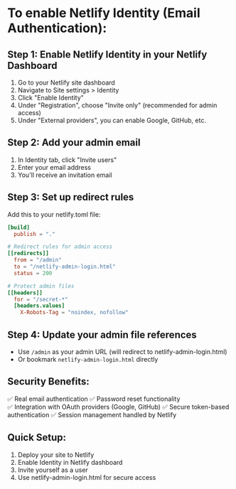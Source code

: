 # To enable Netlify Identity (Email Authentication):

## Step 1: Enable Netlify Identity in your Netlify Dashboard
1. Go to your Netlify site dashboard
2. Navigate to Site settings > Identity
3. Click "Enable Identity"
4. Under "Registration", choose "Invite only" (recommended for admin access)
5. Under "External providers", you can enable Google, GitHub, etc.

## Step 2: Add your admin email
1. In Identity tab, click "Invite users"
2. Enter your email address
3. You'll receive an invitation email

## Step 3: Set up redirect rules
Add this to your netlify.toml file:

```toml
[build]
  publish = "."

# Redirect rules for admin access
[[redirects]]
  from = "/admin"
  to = "/netlify-admin-login.html"
  status = 200

# Protect admin files
[[headers]]
  for = "/secret-*"
  [headers.values]
    X-Robots-Tag = "noindex, nofollow"
```

## Step 4: Update your admin file references
- Use `/admin` as your admin URL (will redirect to netlify-admin-login.html)
- Or bookmark `netlify-admin-login.html` directly

## Security Benefits:
✅ Real email authentication
✅ Password reset functionality  
✅ Integration with OAuth providers (Google, GitHub)
✅ Secure token-based authentication
✅ Session management handled by Netlify

## Quick Setup:
1. Deploy your site to Netlify
2. Enable Identity in Netlify dashboard
3. Invite yourself as a user
4. Use netlify-admin-login.html for secure access
